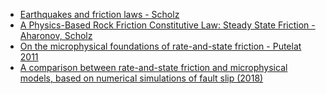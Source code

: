 
- [Earthquakes and friction laws - Scholz](https://www.nature.com/articles/34097)
- [A Physics-Based Rock Friction Constitutive Law: Steady State Friction - Aharonov, Scholz](https://agupubs.onlinelibrary.wiley.com/doi/abs/10.1002/2016JB013829)
- [On the microphysical foundations of rate-and-state friction - Putelat 2011](https://www.sciencedirect.com/science/article/pii/S0022509611000305)
- [A comparison between rate-and-state friction and microphysical models,
based on numerical simulations of fault slip (2018)](https://www.sciencedirect.com/science/article/pii/S0040195117305024)
